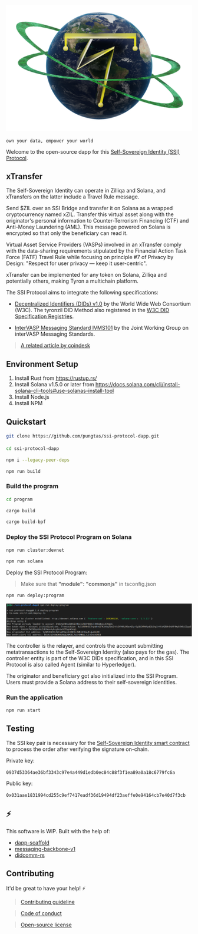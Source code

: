 ![tyron](./src/assets/images/tyron.png)

```own your data, empower your world```

Welcome to the open-source dapp for this [Self-Sovereign Identity (SSI) Protocol](https://www.ssiprotocol.com).

## xTransfer

The Self-Sovereign Identity can operate in Zilliqa and Solana, and xTransfers on the latter include a Travel Rule message.

Send $ZIL over an SSI Bridge and transfer it on Solana as a wrapped cryptocurrency named xZIL. Transfer this virtual asset along with the originator's personal information to Counter-Terrorism Financing (CTF) and Anti-Money Laundering (AML). This message powered on Solana is encrypted so that only the beneficiary can read it.

Virtual Asset Service Providers (VASPs) involved in an xTransfer comply with the data-sharing requirements stipulated by the Financial Action Task Force (FATF) Travel Rule while focusing on principle #7 of Privacy by Design: "Respect for user privacy — keep it user-centric".

xTransfer can be implemented for any token on Solana, Zilliqa and potentially others, making Tyron a multichain platform.

The SSI Protocol aims to integrate the following specifications:

- [Decentralized Identifiers (DIDs) v1.0](https://w3c.github.io/did-core/) by the World Wide Web Consortium (W3C). The tyronzil DID Method also registered in the [W3C DID Specification Registries](https://w3c.github.io/did-spec-registries/).

- [InterVASP Messaging Standard IVMS101](https://intervasp.org/wp-content/uploads/2020/05/IVMS101-interVASP-data-model-standard-issue-1-FINAL.pdf) by the Joint Working Group on interVASP Messaging Standards.

> [A related article by coindesk](https://www.coindesk.com/fatf-says-it-is-open-to-amending-crypto-travel-rule-guidance)

## Environment Setup

1. Install Rust from https://rustup.rs/
2. Install Solana v1.5.0 or later from https://docs.solana.com/cli/install-solana-cli-tools#use-solanas-install-tool
3. Install Node.js
4. Install NPM

## Quickstart

```bash
git clone https://github.com/pungtas/ssi-protocol-dapp.git

cd ssi-protocol-dapp
```

```bash
npm i --legacy-peer-deps
```

```bash
npm run build
```

### Build the program

```bash
cd program
```

```bash
cargo build
```

```bash
cargo build-bpf
```

### Deploy the SSI Protocol Program on Solana

```bash
npm run cluster:devnet
```

```bash
npm run solana
```

Deploy the SSI Protocol Program:

> Make sure that **"module": "commonjs"** in tsconfig.json

```bash
npm run deploy:program
```

![deploy:program](./src/assets/images/deploy:program.png)

The controller is the relayer, and controls the account submitting metatransactions to the Self-Sovereign Identity (also pays for the gas). The controller entity is part of the W3C DIDs specification, and in this SSI Protocol is also called Agent (similar to Hyperledger).

The originator and beneficiary got also initialized into the SSI Program. Users must provide a Solana address to their self-sovereign identities.

### Run the application

```bash
npm run start
```

## Testing
>
The SSI key pair is necessary for the [Self-Sovereign Identity smart contract](https://viewblock.io/zilliqa/address/zil1alcdyfq8e2un2unj9zh5hejq2ktu9enfmlmvkr?network=testnet&tab=code) to process the order after verifying the signature on-chain.

Private key:

```0937d53364ae36bf3343c97e4a449d1edb0ec84c88f3f1ea89a0a18c6779fc6a```

Public key:

```0x031aae1831994cd255c9ef7417eadf36d19494df23aeffe0e94164cb7e40d7f3cb```

## :zap:

This software is WIP. Built with the help of:
- [dapp-scaffold](https://github.com/solana-labs/dapp-scaffold)
- [messaging-backbone-v1](https://github.com/project-serum/messaging-backbone-v1)
- [didcomm-rs](https://github.com/decentralized-identity/didcomm-rs)

## Contributing

It'd be great to have your help! :zap:

> [Contributing guideline](./CONTRIBUTING.md)

> [Code of conduct](./CODE_OF_CONDUCT.md)

> [Open-source license](./LICENSE)
